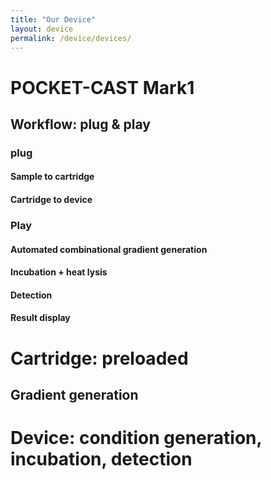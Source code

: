 ```yaml
---
title: "Our Device"
layout: device
permalink: /device/devices/
---
```



# POCKET-CAST Mark1
## Workflow: plug & play
### plug
#### Sample to cartridge
#### Cartridge to device
### Play
#### Automated combinational gradient generation
#### Incubation + heat lysis
#### Detection
#### Result display
# Cartridge: preloaded 
## Gradient generation
# Device: condition generation, incubation, detection
